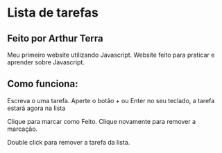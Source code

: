 # Lista de tarefas 
## Feito por Arthur Terra

Meu primeiro website utilizando Javascript.
Website feito para praticar e aprender sobre Javascript.

## Como funciona:

Escreva o uma tarefa.
Aperte o botão + ou Enter no seu teclado, a tarefa estará agora na lista

Clique para marcar como Feito. Clique novamente para remover a marcação.

Double click para remover a tarefa da lista.
